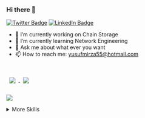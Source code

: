 ### Hi there 👋
[![Twitter Badge](https://img.shields.io/badge/Twitter-Profile-informational?style=flat&logo=twitter&logoColor=white&color=1CA2F1)](https://twitter.com/YPicakci)
[![LinkedIn Badge](https://img.shields.io/badge/LinkedIn-Profile-informational?style=flat&logo=linkedin&logoColor=white&color=0D76A8)](linkedin.com/in/yusuf-mirza-pıçakcı-b26992200)

- 🔭 I’m currently working on Chain Storage
- 🌱 I’m currently learning Network Engineering
- 💬 Ask me about what ever you want
- 📫 How to reach me: yusufmirza55@hotmail.com

<br>

<a href="https://github.com/yurikaza/E-ihale">
  <img align="center" style="margin:1rem 0.5rem" src="https://github-readme-stats.vercel.app/api/pin/?username=yurikaza&repo=E-ihale&title_color=ffffff&text_color=c9cacc&icon_color=4AB197&bg_color=1A2B34" />
</a>

<a href="https://github.com/yurikaza/E-ihale">
  <img align="center" style="margin:1rem 0.5rem" src="https://github-readme-stats.vercel.app/api/pin/?username=yurikaza&repo=E-ihale&title_color=ffffff&text_color=c9cacc&icon_color=4AB197&bg_color=1A2B34" />
</a>

<br>

![](https://img.shields.io/badge/Code-React-informational?style=flat&logo=react&logoColor=white&color=4AB197)

<details>
<summary>More Skills</summary>

[](https://img.shields.io/badge/Style-CSS-informational?style=flat&logo=css3&logoColor=white&color=4AB197)
![](https://img.shields.io/badge/Style-Tailwind-informational?style=flat&logo=Tailwind-CSS&logoColor=white&color=4AB197)
![](https://img.shields.io/badge/Style-Sass-informational?style=flat&logo=Sass&logoColor=white&color=4AB197)
![](https://img.shields.io/badge/Style-Stylus-informational?style=flat&logo=Stylus&logoColor=white&color=4AB197)

</details>
